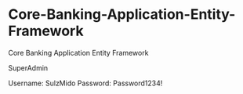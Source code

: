 # Core-Banking-Application-Entity-Framework
Core Banking Application Entity Framework

SuperAdmin

Username: SulzMido
Password: Password1234!